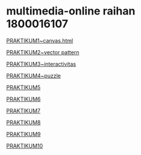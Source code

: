 <html>
<body>

<h1>multimedia-online raihan 1800016107</h1>

<p><a href="projek.html">PRAKTIKUM1~canvas.html</a></p>
<p><a href="projek2.html">PRAKTIKUM2~vector pattern</a></p>
<p><a href="praktikum3.html">PRAKTIKUM3~interactivitas</a></p>
<p><a href="praktikum4">PRAKTIKUM4~puzzle</a></p>
<p><a href="">PRAKTIKUM5</a></p>
<p><a href="">PRAKTIKUM6</a></p>
<p><a href="">PRAKTIKUM7</a></p>
<p><a href="">PRAKTIKUM8</a></p>
<p><a href="">PRAKTIKUM9</a></p>
<p><a href="">PRAKTIKUM10</a></p>




</body>
</html>
